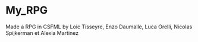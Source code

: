# My_RPG
Made a RPG in CSFML by Loic Tisseyre, Enzo Daumalle, Luca Orelli, Nicolas Spijkerman et Alexia Martinez
